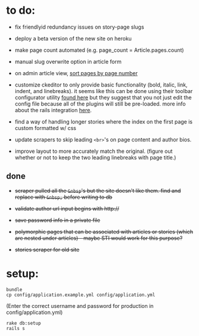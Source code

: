 to do:
====================

- fix friendlyid redundancy issues on story-page slugs

- deploy a beta version of the new site on heroku

- make page count automated (e.g. page_count = Article.pages.count)

- manual slug overwrite option in article form

- on admin article view, [sort pages by page number](https://github.com/willisplummer/blog/blob/master/app/views/articles/admin.html.erb#L36)

- customize ckeditor to only provide basic functionality (bold, italic, link, indent, and linebreaks). it seems like this can be done using their toolbar configurator utility [found here](http://docs.ckeditor.com/#!/guide/dev_toolbar) but they suggest that you not just edit the config file because all of the plugins will still be pre-loaded. more info about the rails integration [here](https://github.com/galetahub/ckeditor).

- find a way of handling longer stories where the index on the first page is custom formatted w/ css

- update scrapers to skip leading `<br>`'s on page content and author bios. 

- improve layout to more accurately match the original. (figure out whether or not to keep the two leading linebreaks with page title.)

## done

- ~~scraper pulled all the `&nbsp`'s but the site doesn't like them. find and replace with `&nbsp;` before writing to db~~

- ~~validate author url input begins with http://~~

- ~~save password info in a private file~~

- ~~polymorphic pages that can be associated with articles or stories (which are nested under articles) - maybe STI would work for this purpose?~~

- ~~stories scraper for old site~~


setup:
====================
 ```
bundle
cp config/application.example.yml config/application.yml
 ```

(Enter the correct username and password for production in config/application.yml)
 
 ```
rake db:setup
rails s
 ```
